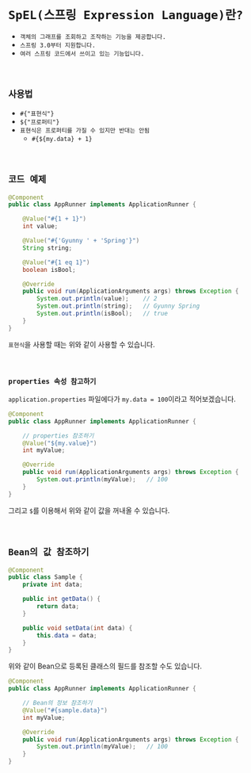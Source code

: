 # `SpEL(스프링 Expression Language)란?`

- `객체의 그래프를 조회하고 조작하는 기능을 제공합니다.`
- `스프링 3.0부터 지원합니다.`
- `여러 스프링 코드에서 쓰이고 있는 기능입니다.`

<br>

## `사용법`

- `#{"표현식"}`
- `${"프로퍼티"}`
- `표현식은 프로퍼티를 가질 수 있지만 반대는 안됨`
    - `#{${my.data} + 1}`
    
    
<br>

## `코드 예제`

```java
@Component
public class AppRunner implements ApplicationRunner {

    @Value("#{1 + 1}")
    int value;

    @Value("#{'Gyunny ' + 'Spring'}")
    String string;

    @Value("#{1 eq 1}")
    boolean isBool;

    @Override
    public void run(ApplicationArguments args) throws Exception {
        System.out.println(value);    // 2
        System.out.println(string);   // Gyunny Spring
        System.out.println(isBool);   // true
    }
}
```

`표현식`을 사용할 때는 위와 같이 사용할 수 있습니다. 

<br>

### `properties 속성 참고하기`

`application.properties` 파일에다가 `my.data = 100`이라고 적어보겠습니다. 

```java
@Component
public class AppRunner implements ApplicationRunner {

    // properties 참조하기
    @Value("${my.value}")
    int myValue;

    @Override
    public void run(ApplicationArguments args) throws Exception {
        System.out.println(myValue);   // 100
    }
}
```

그리고 `$`를 이용해서 위와 같이 값을 꺼내올 수 있습니다. 

<br>

## `Bean의 값 참조하기`

```java
@Component
public class Sample {
    private int data;

    public int getData() {
        return data;
    }

    public void setData(int data) {
        this.data = data;
    }
}
```

위와 같이 Bean으로 등록된 클래스의 필드를 참조할 수도 있습니다. 

```java
@Component
public class AppRunner implements ApplicationRunner {

    // Bean의 정보 참조하기
    @Value("#{sample.data}")
    int myValue;

    @Override
    public void run(ApplicationArguments args) throws Exception {
        System.out.println(myValue);   // 100
    }
}
```

